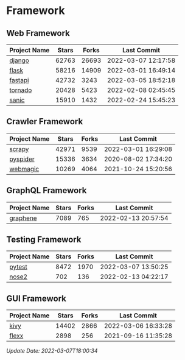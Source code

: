 # Framework

## Web Framework
| Project Name | Stars | Forks | Last Commit |
| ------------ | ----- | ----- | ----------- |
| [django](https://github.com/django/django) | 62763 | 26693 | 2022-03-07 12:17:58 |
| [flask](https://github.com/pallets/flask) | 58216 | 14909 | 2022-03-01 16:49:14 |
| [fastapi](https://github.com/tiangolo/fastapi) | 42732 | 3243 | 2022-03-05 18:52:18 |
| [tornado](https://github.com/tornadoweb/tornado) | 20428 | 5423 | 2022-02-08 02:45:45 |
| [sanic](https://github.com/sanic-org/sanic) | 15910 | 1432 | 2022-02-24 15:45:23 |

## Crawler Framework
| Project Name | Stars | Forks | Last Commit |
| ------------ | ----- | ----- | ----------- |
| [scrapy](https://github.com/scrapy/scrapy) | 42971 | 9539 | 2022-03-01 16:29:08 |
| [pyspider](https://github.com/binux/pyspider) | 15336 | 3634 | 2020-08-02 17:34:20 |
| [webmagic](https://github.com/code4craft/webmagic) | 10269 | 4064 | 2021-10-24 15:20:56 |

## GraphQL Framework
| Project Name | Stars | Forks | Last Commit |
| ------------ | ----- | ----- | ----------- |
| [graphene](https://github.com/graphql-python/graphene) | 7089 | 765 | 2022-02-13 20:57:54 |

## Testing Framework
| Project Name | Stars | Forks | Last Commit |
| ------------ | ----- | ----- | ----------- |
| [pytest](https://github.com/pytest-dev/pytest) | 8472 | 1970 | 2022-03-07 13:50:25 |
| [nose2](https://github.com/nose-devs/nose2) | 702 | 136 | 2022-02-13 04:22:17 |

## GUI Framework
| Project Name | Stars | Forks | Last Commit |
| ------------ | ----- | ----- | ----------- |
| [kivy](https://github.com/kivy/kivy) | 14402 | 2866 | 2022-03-06 16:33:28 |
| [flexx](https://github.com/flexxui/flexx) | 2898 | 256 | 2021-09-16 11:35:28 |

*Update Date: 2022-03-07T18:00:34*